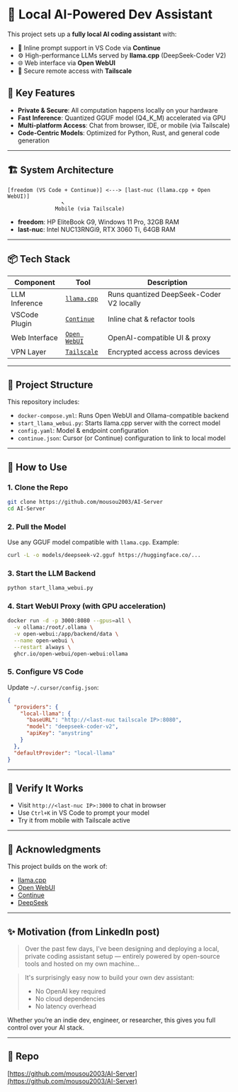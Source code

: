 # 🧠 Local AI-Powered Dev Assistant

This project sets up a **fully local AI coding assistant** with:

- 💬 Inline prompt support in VS Code via **Continue**
- ⚙️ High-performance LLMs served by **llama.cpp** (DeepSeek-Coder V2)
- 🌐 Web interface via **Open WebUI**
- 🔐 Secure remote access with **Tailscale**

## 🚀 Key Features

- **Private & Secure**: All computation happens locally on your hardware
- **Fast Inference**: Quantized GGUF model (Q4\_K\_M) accelerated via GPU
- **Multi-platform Access**: Chat from browser, IDE, or mobile (via Tailscale)
- **Code-Centric Models**: Optimized for Python, Rust, and general code generation

---

## 🏗️ System Architecture

```
[freedom (VS Code + Continue)] <---> [last-nuc (llama.cpp + Open WebUI)]
                 ↖
               Mobile (via Tailscale)
```

- **freedom**: HP EliteBook G9, Windows 11 Pro, 32GB RAM
- **last-nuc**: Intel NUC13RNGi9, RTX 3060 Ti, 64GB RAM

---

## 📦 Tech Stack

| Component     | Tool                                                     | Description                              |
| ------------- | -------------------------------------------------------- | ---------------------------------------- |
| LLM Inference | [`llama.cpp`](https://github.com/ggerganov/llama.cpp)    | Runs quantized DeepSeek-Coder V2 locally |
| VSCode Plugin | [`Continue`](https://continue.dev)                       | Inline chat & refactor tools             |
| Web Interface | [`Open WebUI`](https://github.com/open-webui/open-webui) | OpenAI-compatible UI & proxy             |
| VPN Layer     | [`Tailscale`](https://tailscale.com)                     | Encrypted access across devices          |

---

## 📂 Project Structure

This repository includes:

- `docker-compose.yml`: Runs Open WebUI and Ollama-compatible backend
- `start_llama_webui.py`: Starts llama.cpp server with the correct model
- `config.yaml`: Model & endpoint configuration
- `continue.json`: Cursor (or Continue) configuration to link to local model

---

## 🧪 How to Use

### 1. Clone the Repo

```bash
git clone https://github.com/mousou2003/AI-Server
cd AI-Server
```

### 2. Pull the Model

Use any GGUF model compatible with `llama.cpp`. Example:

```bash
curl -L -o models/deepseek-v2.gguf https://huggingface.co/...
```

### 3. Start the LLM Backend

```bash
python start_llama_webui.py
```

### 4. Start WebUI Proxy (with GPU acceleration)

```bash
docker run -d -p 3000:8080 --gpus=all \
  -v ollama:/root/.ollama \
  -v open-webui:/app/backend/data \
  --name open-webui \
  --restart always \
  ghcr.io/open-webui/open-webui:ollama
```

### 5. Configure VS Code

Update `~/.cursor/config.json`:

```json
{
  "providers": {
    "local-llama": {
      "baseURL": "http://<last-nuc tailscale IP>:8080",
      "model": "deepseek-coder-v2",
      "apiKey": "anystring"
    }
  },
  "defaultProvider": "local-llama"
}
```

---

## 🔎 Verify It Works

- Visit `http://<last-nuc IP>:3000` to chat in browser
- Use `Ctrl+K` in VS Code to prompt your model
- Try it from mobile with Tailscale active

---

## 🙌 Acknowledgments

This project builds on the work of:

- [llama.cpp](https://github.com/ggerganov/llama.cpp)
- [Open WebUI](https://github.com/open-webui/open-webui)
- [Continue](https://continue.dev)
- [DeepSeek](https://huggingface.co/deepseek-ai)

---

## ✨ Motivation (from LinkedIn post)

> Over the past few days, I’ve been designing and deploying a local, private coding assistant setup — entirely powered by open-source tools and hosted on my own machine...

> It's surprisingly easy now to build your own dev assistant:
>
> - No OpenAI key required
> - No cloud dependencies
> - No latency overhead

Whether you’re an indie dev, engineer, or researcher, this gives you full control over your AI stack.

---

## 📌 Repo

[https://github.com/mousou2003/AI-Server](https://github.com/mousou2003/AI-Server)


